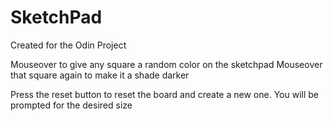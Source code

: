 # SketchPad
Created for the Odin Project

Mouseover to give any square a random color on the sketchpad
Mouseover that square again to make it a shade darker

Press the reset button to reset the board and create a new one. 
You will be prompted for the desired size
